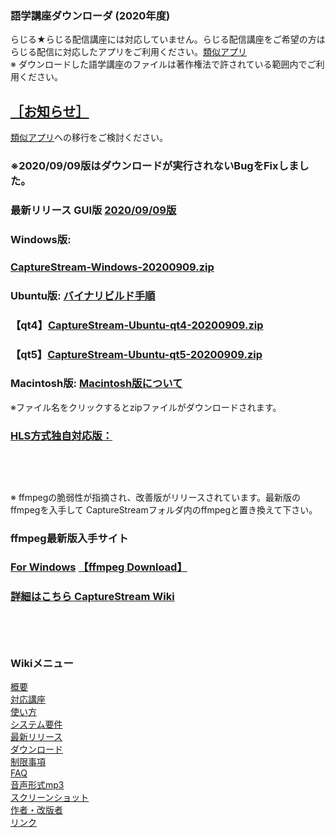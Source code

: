 ### 語学講座ダウンローダ (2020年度)      
らじる★らじる配信講座には対応していません。らじる配信講座をご希望の方はらじる配信に対応したアプリをご利用ください。[類似アプリ](https://github.com/CSReviser/CaptureStream/wiki/類似アプリ)       
※ ダウンロードした語学講座のファイルは著作権法で許されている範囲内でご利用ください。          
## [［お知らせ］](https://github.com/CSReviser/CaptureStream/wiki/お知らせ)     
 [類似アプリ](https://github.com/CSReviser/CaptureStream/wiki/類似アプリ)への移行をご検討ください。      
### ※2020/09/09版はダウンロードが実行されないBugをFixしました。
### 最新リリース GUI版  [2020/09/09版](https://github.com/CSReviser/CaptureStream/releases/tag/20200909)     
### Windows版:      
### [CaptureStream-Windows-20200909.zip](https://github.com/CSReviser/CaptureStream/releases/download/20200909/CaptureStream-Windows-20200909.zip)       
### Ubuntu版: [バイナリビルド手順](https://github.com/CSReviser/CaptureStream/wiki/ubuntuビルド手順)                          
### 【qt4】[CaptureStream-Ubuntu-qt4-20200909.zip](https://github.com/CSReviser/CaptureStream/releases/download/20200909/CaptureStream-Ubuntu-qt4-20200909.zip)                                    
### 【qt5】[CaptureStream-Ubuntu-qt5-20200909.zip](https://github.com/CSReviser/CaptureStream/releases/download/20200909/CaptureStream-Ubuntu-qt5-20200909.zip)                                 　　　            
### Macintosh版: [Macintosh版について](https://github.com/CSReviser/CaptureStream/wiki/Macintosh%E7%89%88)                          
※ファイル名をクリックするとzipファイルがダウンロードされます。
### [HLS方式独自対応版：](https://github.com/CSReviser/CaptureStream/wiki/HLS%E6%96%B9%E5%BC%8F%E7%8B%AC%E8%87%AA%E5%AF%BE%E5%BF%9C%E7%89%88)                          
## 　　　                                
※ ffmpegの脆弱性が指摘され、改善版がリリースされています。最新版のffmpegを入手して CaptureStreamフォルダ内のffmpegと置き換えて下さい。
### ffmpeg最新版入手サイト
### [For Windows](https://ffmpeg.zeranoe.com/builds/)               [【ffmpeg Download】](https://www.ffmpeg.org/download.html)        　                

        




 
### [詳細はこちら CaptureStream Wiki](https://github.com/CSReviser/CaptureStream/wiki/CaptureStream)  

   
   

## 　　　　
### Wikiメニュー     
[概要](https://github.com/CSReviser/CaptureStream/wiki/%E6%A6%82%E8%A6%81)   
[対応講座](https://github.com/CSReviser/CaptureStream/wiki/%E5%AF%BE%E5%BF%9C%E8%AC%9B%E5%BA%A7)    
[使い方](https://github.com/CSReviser/CaptureStream/wiki/%E4%BD%BF%E3%81%84%E6%96%B9)   
[システム要件](https://github.com/CSReviser/CaptureStream/wiki/%E3%82%B7%E3%82%B9%E3%83%86%E3%83%A0%E8%A6%81%E4%BB%B6)    
[最新リリース](https://github.com/CSReviser/CaptureStream/wiki/%E6%9C%80%E6%96%B0%E3%83%AA%E3%83%AA%E3%83%BC%E3%82%B9)   
[ダウンロード](https://github.com/CSReviser/CaptureStream/wiki/%E3%83%80%E3%82%A6%E3%83%B3%E3%83%AD%E3%83%BC%E3%83%89)   
[制限事項](https://github.com/CSReviser/CaptureStream/wiki/%E5%88%B6%E9%99%90%E4%BA%8B%E9%A0%85)   
[FAQ](https://github.com/CSReviser/CaptureStream/wiki/FAQ)   
[音声形式mp3](https://github.com/CSReviser/CaptureStream/wiki/%E9%9F%B3%E5%A3%B0%E5%BD%A2%E5%BC%8Fmp3)           
[スクリーンショット](https://github.com/CSReviser/CaptureStream/wiki/スクリーンショット)   
[作者・改版者](https://github.com/CSReviser/CaptureStream/wiki/作者・改版者)   
[リンク](https://github.com/CSReviser/CaptureStream/wiki/リンク)   

